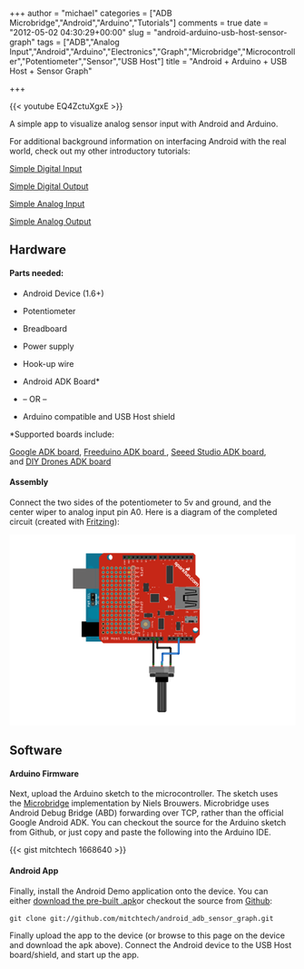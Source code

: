 +++
author = "michael"
categories = ["ADB Microbridge","Android","Arduino","Tutorials"]
comments = true
date = "2012-05-02 04:30:29+00:00"
slug = "android-arduino-usb-host-sensor-graph"
tags = ["ADB","Analog Input","Android","Arduino","Electronics","Graph","Microbridge","Microcontroller","Potentiometer","Sensor","USB Host"]
title = "Android + Arduino + USB Host + Sensor Graph"

+++

{{< youtube EQ4ZctuXgxE >}}

A simple app to visualize analog sensor input with Android and Arduino.

For additional background information on interfacing Android with the real world, check out my other introductory tutorials:

[Simple Digital Input](http://mitchtech.net/android-arduino-usb-host-simple-digital-input/)

[Simple Digital Output](http://mitchtech.net/android-arduino-usb-host-simple-digital-output/)

[Simple Analog Input](http://mitchtech.net/android-arduino-usb-host-simple-analog-input/)

[Simple Analog Output](http://mitchtech.net/android-arduino-usb-host-simple-analog-output/)

## Hardware

#### Parts needed:

  * Android Device (1.6+)

  * Potentiometer

  * Breadboard

  * Power supply

  * Hook-up wire

  * Android ADK Board*

  * – OR –

  * Arduino compatible and USB Host shield

*Supported boards include:

[Google ADK board](http://www.rt-net.jp/shop/index.php?main_page=product_info&cPath=3_4&products_id=1), [Freeduino ADK board ](http://shop.moderndevice.com/products/freeduino-usb-host-board), [Seeed Studio ADK board](http://www.seeedstudio.com/depot/seeeduino-adk-main-board-p-846.html), and [DIY Drones ADK board](https://store.diydrones.com/ProductDetails.asp?ProductCode=BR-PhoneDrone)

#### Assembly

Connect the two sides of the potentiometer to 5v and ground, and the center wiper to analog input pin A0. Here is a diagram of the completed circuit (created with [Fritzing](http://fritzing.org/)):

![adb_sensor_graph](/img/adb_sensor_graph.png)

## Software

#### Arduino Firmware

Next, upload the Arduino sketch to the microcontroller. The sketch uses the [Microbridge](http://code.google.com/p/microbridge/) implementation by Niels Brouwers. Microbridge uses Android Debug Bridge (ABD) forwarding over TCP, rather than the official Google Android ADK. You can checkout the source for the Arduino sketch from Github, or just copy and paste the following into the Arduino IDE.

{{< gist mitchtech 1668640 >}}

#### Android App

Finally, install the Android Demo application onto the device. You can either [download the pre-built .apk](http://mitch-tech.appspot.com/adb/AdbSensorGraph.apk)or checkout the source from [Github](https://github.com/mitchtech/android_adb_sensor_graph):

```
git clone git://github.com/mitchtech/android_adb_sensor_graph.git
```

Finally upload the app to the device (or browse to this page on the device and download the apk above). Connect the Android device to the USB Host board/shield, and start up the app.

